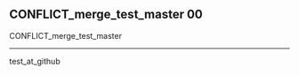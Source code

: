 CONFLICT_merge_test_master 00
----------------------
CONFLICT_merge_test_master

------
test_at_github

